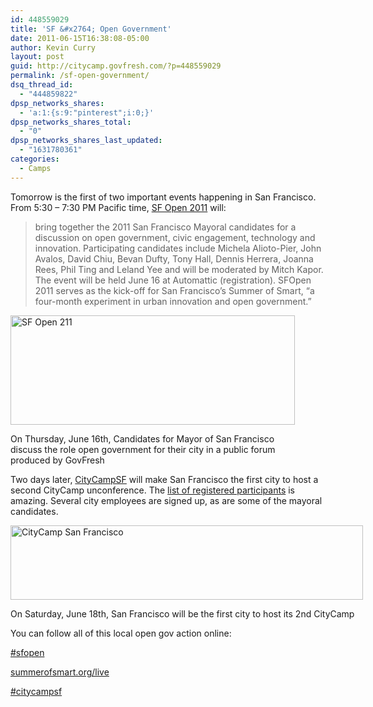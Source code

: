 ```yaml
---
id: 448559029
title: 'SF &#x2764; Open Government'
date: 2011-06-15T16:38:08-05:00
author: Kevin Curry
layout: post
guid: http://citycamp.govfresh.com/?p=448559029
permalink: /sf-open-government/
dsq_thread_id:
  - "444859822"
dpsp_networks_shares:
  - 'a:1:{s:9:"pinterest";i:0;}'
dpsp_networks_shares_total:
  - "0"
dpsp_networks_shares_last_updated:
  - "1631780361"
categories:
  - Camps
---
```

Tomorrow is the first of two important events happening in San Francisco. From 5:30 &#8211; 7:30 PM Pacific time, [SF Open 2011](http://sf.govfresh.com/govfresh-guide-to-sfopen-2011/ "sfopen.govfresh.com") will:

> bring together the 2011 San Francisco Mayoral candidates for a discussion on open government, civic engagement, technology and innovation. Participating candidates include Michela Alioto-Pier, John Avalos, David Chiu, Bevan Dufty, Tony Hall, Dennis Herrera, Joanna Rees, Phil Ting and Leland Yee and will be moderated by Mitch Kapor. The event will be held June 16 at Automattic (registration). SFOpen 2011 serves as the kick-off for San Francisco’s Summer of Smart, “a four-month experiment in urban innovation and open government.”

<div style="width: 465px" class="wp-caption aligncenter">
  <a href="http://sf.govfresh.com/govfresh-guide-to-sfopen-2011/"><img loading="lazy" class=" " title="SF Open 2011" src="http://sf.govfresh.com/files/2011/06/sfopen2011post.png" alt="SF Open 211" width="455" height="175" /></a>
  
  <p class="wp-caption-text">
    On Thursday, June 16th, Candidates for Mayor of San Francisco discuss the role open government for their city in a public forum produced by GovFresh
  </p>
</div>

<p style="text-align: left;">
  Two days later, <a title="citycampsf.govfresh.com" href="http://citycampsf.govfresh.com">CityCampSF</a> will make San Francisco the first city to host a second CityCamp unconference. The <a title="eventbrite" href="http://ccsf2011.eventbrite.com/">list of registered participants</a> is amazing. Several city employees are signed up, as are some of the mayoral candidates.
</p>

<div style="width: 574px" class="wp-caption aligncenter">
  <a href="http://citycampsf.govfresh.com"><img loading="lazy" class=" " title="CityCamp SF" src="http://citycampsf.govfresh.com/files/2011/02/citycampsfheader4.png" alt="CityCamp San Francisco" width="564" height="119" /></a>
  
  <p class="wp-caption-text">
    On Saturday, June 18th, San Francisco will be the first city to host its 2nd CityCamp
  </p>
</div>

You can follow all of this local open gov action online:

<a title="twitter search" href="http://search.twitter.com/search?q=sfopen" target="_blank">#sfopen</a>

<a title="livestream" href="http://summerofsmart.org/live" target="_blank">summerofsmart.org/live</a>

<a title="twitter search" href="http://search.twitter.com/search?q=citycampsf" target="_blank">#citycampsf</a>

&nbsp;